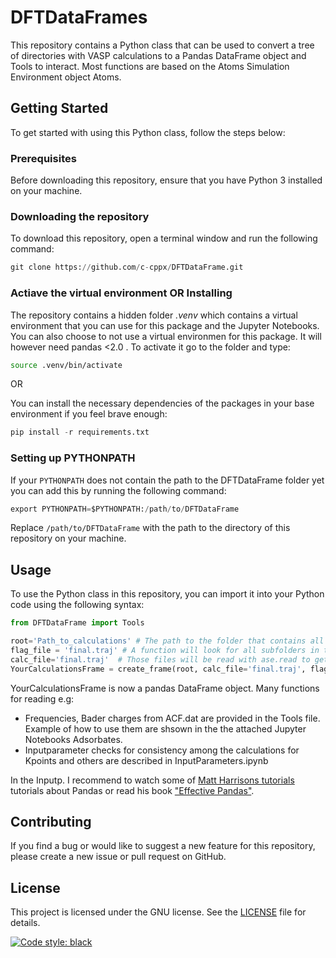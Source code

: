 # DFTDataFrames

This repository contains a Python class that can be used to convert a tree of directories with VASP calculations to a Pandas DataFrame object and Tools to interact. Most functions are based on the
Atoms Simulation Environment object Atoms.

## Getting Started

To get started with using this Python class, follow the steps below:

### Prerequisites

Before downloading this repository, ensure that you have Python 3 installed on your machine.

### Downloading the repository

To download this repository, open a terminal window and run the following command:

```python
git clone https://github.com/c-cppx/DFTDataFrame.git
```

### Actiave the virtual environment OR Installing

The repository contains a hidden folder *.venv* which contains a virtual environment that you can use for this package and the Jupyter Notebooks. You can also choose to not use a virtual environmen for this package. It will however need pandas <2.0 . To activate it go to the folder and type:
```bash
source .venv/bin/activate
```

OR

You can install the necessary dependencies of the packages in your base environment if you feel brave enough:

```python
pip install -r requirements.txt
```

### Setting up PYTHONPATH

If your `PYTHONPATH` does not contain the path to the DFTDataFrame folder yet you can add this by running the following command:

```python
export PYTHONPATH=$PYTHONPATH:/path/to/DFTDataFrame
```

Replace `/path/to/DFTDataFrame` with the path to the directory of this repository on your machine.

## Usage

To use the Python class in this repository, you can import it into your Python code using the following syntax:

```python
from DFTDataFrame import Tools

root='Path_to_calculations' # The path to the folder that contains all calculations you want to have in your frame.
flag_file = 'final.traj' # A function will look for all subfolders in the root that contain this file and only include those in the frame.
calc_file='final.traj'  # Those files will be read with ase.read to get the final structure and energy
YourCalculationsFrame = create_frame(root, calc_file='final.traj', flag_file='final.traj')

```
YourCalculationsFrame is now a pandas DataFrame object. Many functions for reading e.g:
- Frequencies, Bader charges from ACF.dat are provided in the Tools file. Example of how to use them are shsown in the the attached Jupyter Notebooks Adsorbates. 
- Inputparameter checks for consistency among the calculations for Kpoints and others are described in InputParameters.ipynb


In the Inputp. I recommend to watch some of [Matt Harrisons tutorials](https://www.youtube.com/results?search_query=matt+harrison+effective+pandas) tutorials about Pandas or read his book ["Effective Pandas"](https://store.metasnake.com/effective-pandas-book).

## Contributing

If you find a bug or would like to suggest a new feature for this repository, please create a new issue or pull request on GitHub.

## License

This project is licensed under the GNU license. See the [LICENSE](LICENSE) file for details.

[![Code style: black](https://img.shields.io/badge/code%20style-black-000000.svg)](https://github.com/psf/black)
